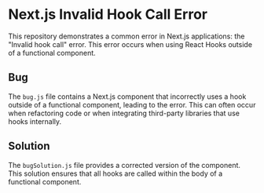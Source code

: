 # Next.js Invalid Hook Call Error

This repository demonstrates a common error in Next.js applications: the "Invalid hook call" error. This error occurs when using React Hooks outside of a functional component.

## Bug

The `bug.js` file contains a Next.js component that incorrectly uses a hook outside of a functional component, leading to the error. This can often occur when refactoring code or when integrating third-party libraries that use hooks internally.

## Solution

The `bugSolution.js` file provides a corrected version of the component. This solution ensures that all hooks are called within the body of a functional component.